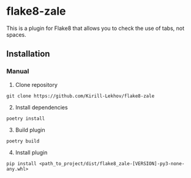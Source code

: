 # flake8-zale

This is a plugin for Flake8 that allows you to check the use of tabs, not spaces.

## Installation
### Manual
1. Clone repository
```shell
git clone https://github.com/Kirill-Lekhov/flake8-zale
```
2. Install dependencies
```shell
poetry install
```
3. Build plugin
```shell
poetry build
```
4. Install plugin
```shell
pip install <path_to_project/dist/flake8_zale-[VERSION]-py3-none-any.whl>
```